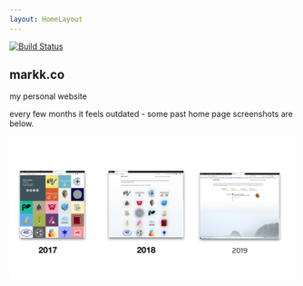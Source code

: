 ```yaml
---
layout: HomeLayout
---
```

[![Build Status](https://travis-ci.org/keller-mark/markk.co.svg?branch=master)](https://travis-ci.org/keller-mark/markk.co)

## markk.co
my personal website


every few months it feels outdated - some past home page screenshots are below.

<img src="old-new.png" alt="Comparison to past version" width="700">